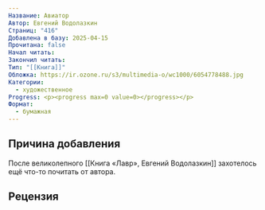 ```yaml
---
Название: Авиатор
Автор: Евгений Водолазкин
Страниц: "416"
Добавлена в базу: 2025-04-15
Прочитана: false
Начал читать: 
Закончил читать: 
Тип: "[[Книга]]"
Обложка: https://ir.ozone.ru/s3/multimedia-o/wc1000/6054778488.jpg
Категории:
  - художественное
Progress: <p><progress max=0 value=0></progress></p>
Формат:
  - бумажная
---
```

## Причина добавления

После великолепного [[Книга «Лавр», Евгений Водолазкин]] захотелось ещё что-то почитать от автора.
## Рецензия
